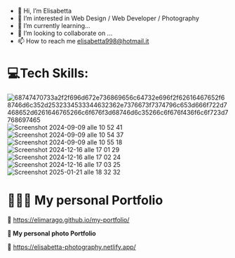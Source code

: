 - 👋 Hi, I’m Elisabetta
- 👀 I’m interested in Web Design / Web Developer / Photography
- 🌱 I’m currently learning...
- 💞️ I’m looking to collaborate on ...
- 📫 How to reach me elisabetta998@hotmail.it

<!---
EliMarago/EliMarago is a ✨ special ✨ repository because its `README.md` (this file) appears on your GitHub profile.
You can click the Preview link to take a look at your changes.
--->

 **<h1> 💻Tech Skills:</h1>**



![68747470733a2f2f696d672e736869656c64732e696f2f62616467652f68746d6c352d2532334533344632362e7376673f7374796c653d666f722d7468652d6261646765266c6f676f3d68746d6c35266c6f676f436f6c6f723d7768697465](https://github.com/user-attachments/assets/c6809225-cd47-4ec7-9be0-76d68dd04734)  ![Screenshot 2024-09-09 alle 10 52 41](https://github.com/user-attachments/assets/e45f6e6a-0851-4390-a3c4-f5ba590dc750) ![Screenshot 2024-09-09 alle 10 54 37](https://github.com/user-attachments/assets/ef07c2f2-2f0e-4c7c-847a-6441b5beb5bc)  ![Screenshot 2024-09-09 alle 10 55 18](https://github.com/user-attachments/assets/b1e69e3c-fda6-4e8c-88a5-dedafc9c038b) ![Screenshot 2024-12-16 alle 17 01 29](https://github.com/user-attachments/assets/74ad9813-bccb-4dee-9ced-e81944c8418c)
![Screenshot 2024-12-16 alle 17 02 24](https://github.com/user-attachments/assets/c066a4fc-e004-4111-97ca-966cd6914ab9)
![Screenshot 2024-12-16 alle 17 03 25](https://github.com/user-attachments/assets/d9adf2d6-a350-4ce2-bbd8-29e4d2c198f6)
![Screenshot 2025-01-21 alle 18 32 32](https://github.com/user-attachments/assets/8215b503-fb5d-4a6a-b313-4b3dd54c3c09)



 **<h1> 👩🏻‍💻 My personal Portfolio </h1>**
🔗 https://elimarago.github.io/my-portfolio/


 **<p> 📸 My personal photo Portfolio </p>**
 🔗 https://elisabetta-photography.netlify.app/


